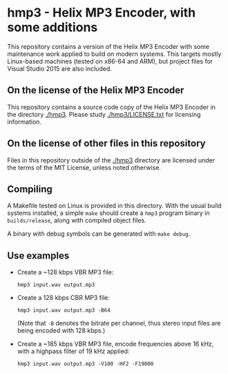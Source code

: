 # hmp3 - Helix MP3 Encoder, with some additions

This repository contains a version of the Helix MP3 Encoder with some maintenance work applied to build on modern systems. This targets mostly Linux-based machines (tested on x86-64 and ARM), but project files for Visual Studio 2015 are also included.

## On the license of the Helix MP3 Encoder

This repository contains a source code copy of the Helix MP3 Encoder in the directory [./hmp3](./hmp3). Please study [./hmp3/LICENSE.txt](./hmp3/LICENSE.txt) for licensing information.

## On the license of other files in this repository

Files in this repository outside of the [./hmp3](./hmp3) directory are licensed under the terms of the MIT License, unless noted otherwise.

## Compiling

A Makefile tested on Linux is provided in this directory. With the usual build systems installed, a simple `make` should create a `hmp3` program binary in `builds/release`, along with compiled object files.

A binary with debug symbols can be generated with `make debug`.

## Use examples

* Create a ~128 kbps VBR MP3 file:
  
  `hmp3 input.wav output.mp3`

* Create a 128 kbps CBR MP3 file:
  
  `hmp3 input.wav output.mp3 -B64`

  (Note that `-B` denotes the bitrate per channel, thus stereo input files are being encoded with 128 kbps.)

* Create a ~185 kbps VBR MP3 file, encode frequencies above 16 kHz, with a highpass filter of 19 kHz applied:
  
  `hmp3 input.wav output.mp3 -V100 -HF2 -F19000`


